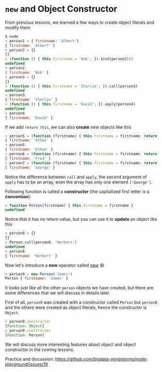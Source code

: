 # `new` and Object Constructor

From previous lessons, we learned a few ways to create object literals and modify them

```javascript
$ node
> person1 = { firstname: 'Albert'}
{ firstname: 'Albert' }
> person2 = {}
{}
> (function () { this.firstname = 'Bob'; }).bind(person2)()
undefined
> person2
{ firstname: 'Bob' }
> person3 = {}
{}
> (function () { this.firstname = 'Charlie'; }).call(person3)
undefined
> person3
{ firstname: 'Charlie' }
> (function () { this.firstname = 'David'; }).apply(person4)
undefined
> person4
{ firstname: 'David' } 
```

If we add `return this`, we can also __create__ new objects like this

```javascript
> person5 = (function (firstname) { this.firstname = firstname; return this;}).bind({})('Ethan');
{ firstname: 'Ethan' }
> person5
{ firstname: 'Ethan' }
> person6 = (function (firstname) { this.firstname = firstname; return this;}).call({}, 'Fred');
{ firstname: 'Fred' }
> person7 = (function (firstname) { this.firstname = firstname; return this;}).apply({}, ['George']);
{ firstname: 'George' }
```

Notice the difference between `call` and `apply`, the second argument of `apply` has to be an array, 
even the array has only one element `['George']`.


Following function is called a __constructor__  (the capitalized first letter is a __convention__):

```javascript
> function Person(firstname) { this.firstname = firstname }
undefined
```

Notice that it has no return value, but you can use it to __update__ an object like this
```javascript
> person8 = {}
{}
> Person.call(person8, 'Herbert')
undefined
> person8
{ firstname: 'Herbert' } 
```

Now let's introduce a __new__ operator called [new](https://developer.mozilla.org/en-US/docs/Web/JavaScript/Reference/Operators/new) :smile:

```javascript
> person9 = new Person('James')
Person { firstname: 'James' }
```  

It looks just like all the other `person` objects we have created, but there are some differences 
that we will discuss in details later.  

First of all, `person9` was created with a constructor called `Person` but `person8` and the others 
were created as object literals, hence the constructor is `Object`.

```javascript
> person8.constructor
[Function: Object]
> person9.constructor
[Function: Person]
```

We will discuss more interesting features about object and object constructor in the coming lessons.

Practice and discussion:  https://github.com/bigdata-mindstorms/node-playground/issues/19
